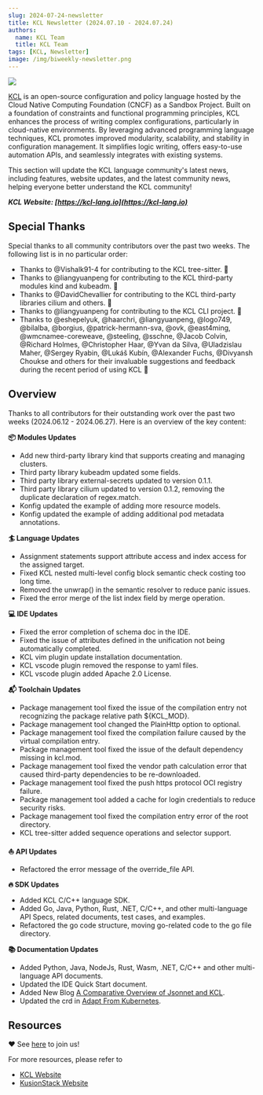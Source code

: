 ```yaml
---
slug: 2024-07-24-newsletter
title: KCL Newsletter (2024.07.10 - 2024.07.24)
authors:
  name: KCL Team
  title: KCL Team
tags: [KCL, Newsletter]
image: /img/biweekly-newsletter.png
---
```


![](/img/biweekly-newsletter.png)

[KCL](https://github.com/kcl-lang/kcl) is an open-source configuration and policy language hosted by the Cloud Native Computing Foundation (CNCF) as a Sandbox Project. Built on a foundation of constraints and functional programming principles, KCL enhances the process of writing complex configurations, particularly in cloud-native environments. By leveraging advanced programming language techniques, KCL promotes improved modularity, scalability, and stability in configuration management. It simplifies logic writing, offers easy-to-use automation APIs, and seamlessly integrates with existing systems.

This section will update the KCL language community's latest news, including features, website updates, and the latest community news, helping everyone better understand the KCL community!

**_KCL Website: [https://kcl-lang.io](https://kcl-lang.io)_**

## Special Thanks

Special thanks to all community contributors over the past two weeks. The following list is in no particular order:

- Thanks to @Vishalk91-4 for contributing to the KCL tree-sitter. 🙌
- Thanks to @liangyuanpeng for contributing to the KCL third-party modules kind and kubeadm. 🙌
- Thanks to @DavidChevallier for contributing to the KCL third-party libraries cilium and others. 🙌
- Thanks to @liangyuanpeng for contributing to the KCL CLI project. 🙌
- Thanks to @eshepelyuk, @haarchri, @liangyuanpeng, @logo749, @bilalba, @borgius, @patrick-hermann-sva, @ovk, @east4ming, @wmcnamee-coreweave, @steeling, @sschne, @Jacob Colvin, @Richard Holmes, @Christopher Haar, @Yvan da Silva, @Uladzislau Maher, @Sergey Ryabin, @Lukáš Kubín, @Alexander Fuchs, @Divyansh Choukse and others for their invaluable suggestions and feedback during the recent period of using KCL 🙌

## Overview

Thanks to all contributors for their outstanding work over the past two weeks (2024.06.12 - 2024.06.27). Here is an overview of the key content:

**📦️ Modules Updates**

- Add new third-party library kind that supports creating and managing clusters.
- Third party library kubeadm updated some fields.
- Third party library external-secrets updated to version 0.1.1.
- Third party library cilium updated to version 0.1.2, removing the duplicate declaration of regex.match.
- Konfig updated the example of adding more resource models.
- Konfig updated the example of adding additional pod metadata annotations.

**🏄 Language Updates**

- Assignment statements support attribute access and index access for the assigned target.
- Fixed KCL nested multi-level config block semantic check costing too long time.
- Removed the unwrap() in the semantic resolver to reduce panic issues.
- Fixed the error merge of the list index field by merge operation.

**💻 IDE Updates**

- Fixed the error completion of schema doc in the IDE.
- Fixed the issue of attributes defined in the unification not being automatically completed.
- KCL vim plugin update installation documentation.
- KCL vscode plugin removed the response to yaml files.
- KCL vscode plugin added Apache 2.0 License.

**📬️ Toolchain Updates**

- Package management tool fixed the issue of the compilation entry not recognizing the package relative path ${KCL_MOD}.
- Package management tool changed the PlainHttp option to optional.
- Package management tool fixed the compilation failure caused by the virtual compilation entry.
- Package management tool fixed the issue of the default dependency missing in kcl.mod.
- Package management tool fixed the vendor path calculation error that caused third-party dependencies to be re-downloaded.
- Package management tool fixed the push https protocol OCI registry failure.
- Package management tool added a cache for login credentials to reduce security risks.
- Package management tool fixed the compilation entry error of the root directory.
- KCL tree-sitter added sequence operations and selector support.

**⛵️ API Updates**

- Refactored the error message of the override_file API.

**🔥 SDK Updates**

- Added KCL C/C++ language SDK.
- Added Go, Java, Python, Rust, .NET, C/C++, and other multi-language API Specs, related documents, test cases, and examples.
- Refactored the go code structure, moving go-related code to the go file directory.

**📚️ Documentation Updates**

- Added Python, Java, NodeJs, Rust, Wasm, .NET, C/C++ and other multi-language API documents.
- Updated the IDE Quick Start document.
- Added New Blog [A Comparative Overview of Jsonnet and KCL](https://www.kcl-lang.io/blog/2024-07-22-Jsonnet-kcl-comparison).
- Updated the crd in [Adapt From Kubernetes](https://www.kcl-lang.io/docs/user_docs/guides/working-with-k8s/adapt-from-kubernetes).

## Resources

❤️ See [here](https://github.com/kcl-lang/community) to join us!

For more resources, please refer to

- [KCL Website](https://kcl-lang.io/)
- [KusionStack Website](https://kusionstack.io/)

